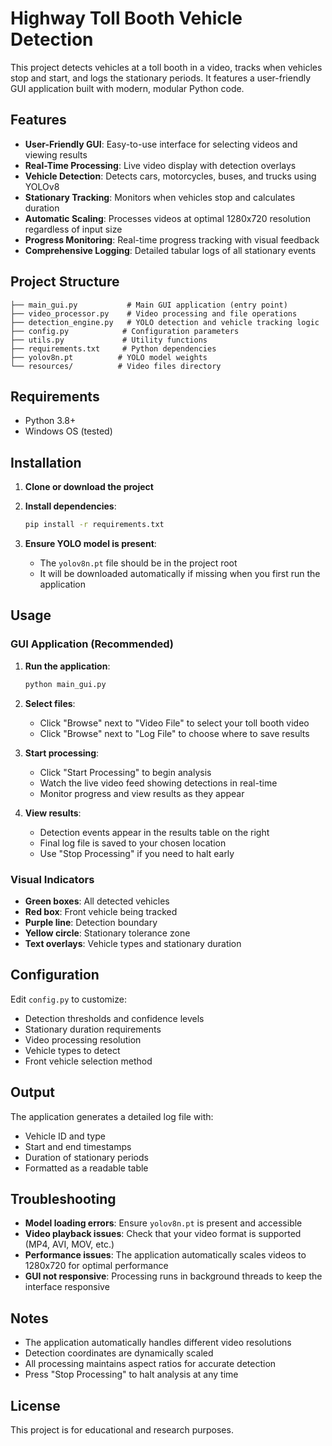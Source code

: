 # Highway Toll Booth Vehicle Detection

This project detects vehicles at a toll booth in a video, tracks when vehicles stop and start, and logs the stationary periods. It features a user-friendly GUI application built with modern, modular Python code.

## Features
- **User-Friendly GUI**: Easy-to-use interface for selecting videos and viewing results
- **Real-Time Processing**: Live video display with detection overlays
- **Vehicle Detection**: Detects cars, motorcycles, buses, and trucks using YOLOv8
- **Stationary Tracking**: Monitors when vehicles stop and calculates duration
- **Automatic Scaling**: Processes videos at optimal 1280x720 resolution regardless of input size
- **Progress Monitoring**: Real-time progress tracking with visual feedback
- **Comprehensive Logging**: Detailed tabular logs of all stationary events

## Project Structure
```
├── main_gui.py           # Main GUI application (entry point)
├── video_processor.py    # Video processing and file operations
├── detection_engine.py   # YOLO detection and vehicle tracking logic
├── config.py            # Configuration parameters
├── utils.py             # Utility functions
├── requirements.txt     # Python dependencies
├── yolov8n.pt          # YOLO model weights
└── resources/          # Video files directory
```

## Requirements
- Python 3.8+
- Windows OS (tested)

## Installation

1. **Clone or download the project**

2. **Install dependencies**:
   ```bash
   pip install -r requirements.txt
   ```

3. **Ensure YOLO model is present**:
   - The `yolov8n.pt` file should be in the project root
   - It will be downloaded automatically if missing when you first run the application

## Usage

### GUI Application (Recommended)
1. **Run the application**:
   ```bash
   python main_gui.py
   ```

2. **Select files**:
   - Click "Browse" next to "Video File" to select your toll booth video
   - Click "Browse" next to "Log File" to choose where to save results

3. **Start processing**:
   - Click "Start Processing" to begin analysis
   - Watch the live video feed showing detections in real-time
   - Monitor progress and view results as they appear

4. **View results**:
   - Detection events appear in the results table on the right
   - Final log file is saved to your chosen location
   - Use "Stop Processing" if you need to halt early

### Visual Indicators
- **Green boxes**: All detected vehicles
- **Red box**: Front vehicle being tracked
- **Purple line**: Detection boundary
- **Yellow circle**: Stationary tolerance zone
- **Text overlays**: Vehicle types and stationary duration

## Configuration
Edit `config.py` to customize:
- Detection thresholds and confidence levels
- Stationary duration requirements
- Video processing resolution
- Vehicle types to detect
- Front vehicle selection method

## Output
The application generates a detailed log file with:
- Vehicle ID and type
- Start and end timestamps
- Duration of stationary periods
- Formatted as a readable table

## Troubleshooting
- **Model loading errors**: Ensure `yolov8n.pt` is present and accessible
- **Video playback issues**: Check that your video format is supported (MP4, AVI, MOV, etc.)
- **Performance issues**: The application automatically scales videos to 1280x720 for optimal performance
- **GUI not responsive**: Processing runs in background threads to keep the interface responsive

## Notes
- The application automatically handles different video resolutions
- Detection coordinates are dynamically scaled
- All processing maintains aspect ratios for accurate detection
- Press "Stop Processing" to halt analysis at any time

## License
This project is for educational and research purposes.
